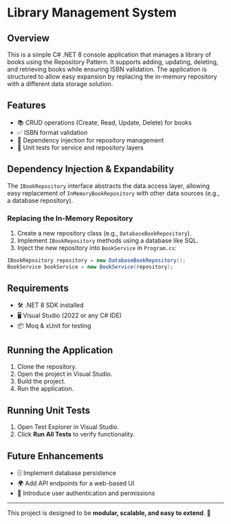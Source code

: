 ﻿# Library Management System

## Overview

This is a simple C# .NET 8 console application that manages a library of books using the Repository Pattern. It supports adding, updating, deleting, and retrieving books while ensuring ISBN validation. The application is structured to allow easy expansion by replacing the in-memory repository with a different data storage solution.

## Features

- 📚 CRUD operations (Create, Read, Update, Delete) for books
- ✅ ISBN format validation
- 🔌 Dependency injection for repository management
- 🧪 Unit tests for service and repository layers

## Dependency Injection & Expandability

The `IBookRepository` interface abstracts the data access layer, allowing easy replacement of `InMemoryBookRepository` with other data sources (e.g., a database repository).

### Replacing the In-Memory Repository

1. Create a new repository class (e.g., `DatabaseBookRepository`).
2. Implement `IBookRepository` methods using a database like SQL.
3. Inject the new repository into `BookService` in `Program.cs`:

```csharp
IBookRepository repository = new DatabaseBookRepository();
BookService bookService = new BookService(repository);
```

## Requirements

- 🛠 .NET 8 SDK installed
- 🖥 Visual Studio (2022 or any C# IDE)
- 📦 Moq & xUnit for testing

## Running the Application

1. Clone the repository.
2. Open the project in Visual Studio.
3. Build the project.
4. Run the application.

## Running Unit Tests

1. Open Test Explorer in Visual Studio.
2. Click **Run All Tests** to verify functionality.

## Future Enhancements

- 🗄 Implement database persistence
- 🌍 Add API endpoints for a web-based UI
- 🔐 Introduce user authentication and permissions

---

This project is designed to be **modular, scalable, and easy to extend**. 🚀

